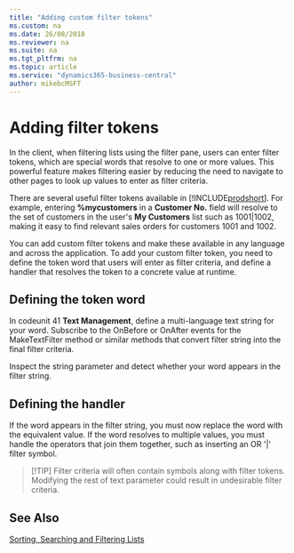 ```yaml
---
title: "Adding custom filter tokens"
ms.custom: na
ms.date: 26/08/2018
ms.reviewer: na
ms.suite: na
ms.tgt_pltfrm: na
ms.topic: article
ms.service: "dynamics365-business-central"
author: mikebcMSFT
---
```


# Adding filter tokens

In the client, when filtering lists using the filter pane, users can enter filter tokens, which are special words that resolve to one or more values. This powerful feature makes filtering easier by reducing the need to navigate to other pages to look up values to enter as filter criteria.

There are several useful filter tokens available in [!INCLUDE[prodshort](../developer/includes/prodshort.md)]. For example, entering **%mycustomers** in a **Customer No.** field will resolve to the set of customers in the user's **My Customers** list such as 1001|1002, making it easy to find relevant sales orders for customers 1001 and 1002.

You can add custom filter tokens and make these available in any language and across the application. To add your custom filter token, you need to define the token word that users will enter as filter criteria, and define a handler that resolves the token to a concrete value at runtime.

## Defining the token word

In codeunit 41 **Text Management**, define a multi-language text string for your word.
Subscribe to the OnBefore or OnAfter events for the MakeTextFilter method or similar methods that convert filter string into the final filter criteria.

Inspect the string parameter and detect whether your word appears in the filter string.

<!-- detial needed -->

## Defining the handler

If the word appears in the filter string, you must now replace the word with the equivalent value. If the word resolves to multiple values, you must handle the operators that join them together, such as inserting an OR '|' filter symbol.

<!-- detial needed -->

> [!TIP] Filter criteria will often contain symbols along with filter tokens. Modifying the rest of text parameter could result in undesirable filter criteria.

<!--
## Filter token example
This example extends the application with a new token word "%mysalesperson" representing my salesperson code as defined in the user table.
-->

## See Also 
 [Sorting, Searching and Filtering Lists](https://docs.microsoft.com/en-us/dynamics365/business-central/ui-enter-criteria-filters)

